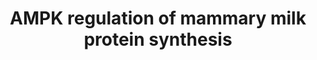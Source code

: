 ---
annotations:
- id: PW:0000542
  parent: regulatory pathway
  type: Pathway Ontology
  value: adenosine monophosphate-activated protein kinase (AMPK) signaling pathway
- id: CL:0002327
  parent: animal cell
  type: Cell Type Ontology
  value: mammary gland epithelial cell
authors:
- Eweitz
citedin: ''
communities: []
description: '"AMPK regulates mammary milk protein synthesis: mTORC1 is the master
  regulator that controls milk protein synthesis in the mammary gland through 4EBP1
  and S6K1. AMPK directly inhibits mTORC1 through the phosphorylation of raptor at
  Ser 792. AMPK also decreases mTOR activity through the phosphorylation of TSC2 (a
  negative mTORC1 regulator) at Ser1345. The genes encoding as1-casein (CSN1S1), β-casein
  (CSN2) and κ-casein (CSN3) are also decreased with the activation of AMPK."  Derived
  from Figure 4 in https://pmc.ncbi.nlm.nih.gov/articles/PMC7332552.'
last-edited: 2024-10-22
ndex: null
organisms:
- Homo sapiens
redirect_from:
- /index.php/Pathway:WP5492
- /instance/WP5492
- /instance/WP5492_r135671
revision: r135671
schema-jsonld:
- '@context': https://schema.org/
  '@id': https://wikipathways.github.io/pathways/WP5492.html
  '@type': Dataset
  creator:
    '@type': Organization
    name: WikiPathways
  description: '"AMPK regulates mammary milk protein synthesis: mTORC1 is the master
    regulator that controls milk protein synthesis in the mammary gland through 4EBP1
    and S6K1. AMPK directly inhibits mTORC1 through the phosphorylation of raptor
    at Ser 792. AMPK also decreases mTOR activity through the phosphorylation of TSC2
    (a negative mTORC1 regulator) at Ser1345. The genes encoding as1-casein (CSN1S1),
    β-casein (CSN2) and κ-casein (CSN3) are also decreased with the activation of
    AMPK."  Derived from Figure 4 in https://pmc.ncbi.nlm.nih.gov/articles/PMC7332552.'
  keywords:
  - CSN1S1
  - CSN2
  - CSN3
  - EEF2
  - EEF2K
  - EIF4A2
  - EIF4E
  - EIF4EBP1
  - EIF4G1
  - MLST8
  - MTOR
  - PRKAA1
  - PRKAA2
  - PRKAB1
  - PRKAB2
  - PRKAG1
  - PRKAG2
  - PRKAG3
  - RHEB
  - RPS6KB1
  - RPTOR
  - TSC2
  license: CC0
  name: AMPK regulation of mammary milk protein synthesis
seo: CreativeWork
title: AMPK regulation of mammary milk protein synthesis
wpid: WP5492
---